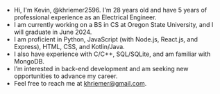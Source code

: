 - Hi, I'm Kevin, @khriemer2596. I'm 28 years old and have 5 years of professional experience as an Electrical Engineer.
- I am currently working on a BS in CS at Oregon State University, and I will graduate in June 2024.
- I am proficient in Python, JavaScript (with Node.js, React.js, and Express), HTML, CSS, and Kotlin/Java.
- I also have experience with C/C++, SQL/SQLite, and am familiar with MongoDB.
- I’m interested in back-end development and am seeking new opportunities to advance my career.
- Feel free to reach me at khriemer@gmail.com.

<!---
khreems88/khreems88 is a ✨ special ✨ repository because its `README.md` (this file) appears on your GitHub profile.
You can click the Preview link to take a look at your changes.
--->
